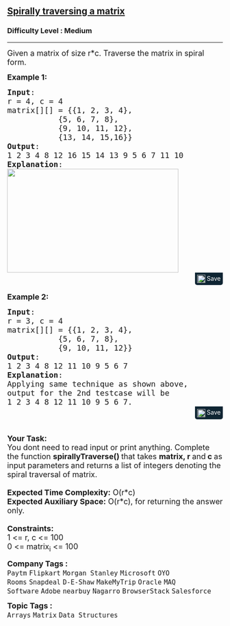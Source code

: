 <h2><a href="https://practice.geeksforgeeks.org/problems/spirally-traversing-a-matrix-1587115621/1">Spirally traversing a matrix</a></h2><h3>Difficulty Level : Medium</h3><hr><div class="problems_problem_content__Xm_eO"><p><span style="font-size:18px">Given a&nbsp;matrix&nbsp;of size r*c. Traverse the matrix in spiral form.</span></p>

<p><span style="font-size:18px"><strong>Example 1:</strong></span></p>

<pre style="margin-bottom: 0px;"><span style="font-size:18px"><strong>Input</strong>:
r = 4, c = 4
matrix[][] = {{1, 2, 3, 4},
&nbsp;          {5, 6, 7, 8},
&nbsp;          {9, 10, 11, 12},
&nbsp;          {13, 14, 15,16}}
<strong>Output</strong>: 
1 2 3 4 8 12 16 15 14 13 9 5 6 7 11 10
<strong>Explanation</strong>:
</span><img alt="" src="https://www.geeksforgeeks.org/wp-content/uploads/spiral-matrix.png" style="height:242px; width:400px"></pre><div class="saveCodeBtnTag" style="text-align:right; margin-bottom:17px;"><span class="saveCodeBtnSpan saveCodeBtnTag" style="background:#0f2533; padding: 5px; border-radius: 0 0 5px 5px;  display: inline-block;" onmouseover="this.style=`background:#797979;;padding: 5px; border-radius: 0 0 5px 5px;  display: inline-block;`" ;="" onmouseout="this.style=`background:#0f2533; padding: 5px; border-radius: 0 0 5px 5px;  display: inline-block;`;"><a src="?&amp;url=https://practice.geeksforgeeks.org/problems/spirally-traversing-a-matrix-1587115621/1&amp;title=Spirally%20traversing%20a%20matrix%20%7C%20Practice%20%7C%20GeeksforGeeks&amp;hashtags=&amp;code=Input%3A%0Ar%20%3D%204%2C%20c%20%3D%204%0Amatrix%5B%5D%5B%5D%20%3D%20%7B%7B1%2C%202%2C%203%2C%204%7D%2C%0A%C2%A0%20%20%20%20%20%20%20%20%20%20%7B5%2C%206%2C%207%2C%208%7D%2C%0A%C2%A0%20%20%20%20%20%20%20%20%20%20%7B9%2C%2010%2C%2011%2C%2012%7D%2C%0A%C2%A0%20%20%20%20%20%20%20%20%20%20%7B13%2C%2014%2C%2015%2C16%7D%7D%0AOutput%3A%20%0A1%202%203%204%208%2012%2016%2015%2014%2013%209%205%206%207%2011%2010%0AExplanation%3A%0A" class="saveCodeBtn saveCodeBtnTag" style="color: white; text-decoration: none; text-shadow: none; background-color: transparent;"><img src="chrome-extension://annlhfjgbkfmbbejkbdpgbmpbcjnehbb/images/saveicon.png" style="margin:0; display: inline-block; vertical-align: middle; height: 19px; width: 19px;background: #ffffff00; border: none;" class="saveCodeBtnTag"> Save</a><a></a></span></div>

<p><span style="font-size:18px"><strong>Example 2:</strong></span></p>

<pre style="margin-bottom: 0px;"><span style="font-size:18px"><strong>Input</strong>:
r = 3, c = 4  
matrix[][] = {{1, 2, 3, 4},
&nbsp;          {5, 6, 7, 8},
&nbsp;          {9, 10, 11, 12}}
<strong>Output</strong>: 
1 2 3 4 8 12 11 10 9 5 6 7
<strong>Explanation</strong>:
Applying same technique as shown above, 
output for the 2nd testcase will be 
1 2 3 4 8 12 11 10 9 5 6 7.</span>
</pre><div class="saveCodeBtnTag" style="text-align:right; margin-bottom:17px;"><span class="saveCodeBtnSpan saveCodeBtnTag" style="background:#0f2533; padding: 5px; border-radius: 0 0 5px 5px;  display: inline-block;" onmouseover="this.style=`background:#797979;;padding: 5px; border-radius: 0 0 5px 5px;  display: inline-block;`" ;="" onmouseout="this.style=`background:#0f2533; padding: 5px; border-radius: 0 0 5px 5px;  display: inline-block;`;"><a src="?&amp;url=https://practice.geeksforgeeks.org/problems/spirally-traversing-a-matrix-1587115621/1&amp;title=Spirally%20traversing%20a%20matrix%20%7C%20Practice%20%7C%20GeeksforGeeks&amp;hashtags=&amp;code=Input%3A%0Ar%20%3D%203%2C%20c%20%3D%204%20%20%0Amatrix%5B%5D%5B%5D%20%3D%20%7B%7B1%2C%202%2C%203%2C%204%7D%2C%0A%C2%A0%20%20%20%20%20%20%20%20%20%20%7B5%2C%206%2C%207%2C%208%7D%2C%0A%C2%A0%20%20%20%20%20%20%20%20%20%20%7B9%2C%2010%2C%2011%2C%2012%7D%7D%0AOutput%3A%20%0A1%202%203%204%208%2012%2011%2010%209%205%206%207%0AExplanation%3A%0AApplying%20same%20technique%20as%20shown%20above%2C%20%0Aoutput%20for%20the%202nd%20testcase%20will%20be%20%0A1%202%203%204%208%2012%2011%2010%209%205%206%207.%0A" class="saveCodeBtn saveCodeBtnTag" style="color: white; text-decoration: none; text-shadow: none; background-color: transparent;"><img src="chrome-extension://annlhfjgbkfmbbejkbdpgbmpbcjnehbb/images/saveicon.png" style="margin:0; display: inline-block; vertical-align: middle; height: 19px; width: 19px;background: #ffffff00; border: none;" class="saveCodeBtnTag"> Save</a><a></a></span></div>

<p><br>
<strong><span style="font-size:18px">Your Task:</span></strong><br>
<span style="font-size:18px">You dont need to read input or print anything.&nbsp;Complete the function <strong>spirallyTraverse()&nbsp;</strong>that takes <strong>matrix, r </strong>and<strong> c&nbsp;</strong>as input&nbsp;parameters<strong> </strong>and returns a list of integers denoting the spiral traversal of matrix.&nbsp;<br>
<br>
<strong>Expected Time Complexity:</strong>&nbsp;O(r*c)<br>
<strong>Expected Auxiliary Space:</strong>&nbsp;O(r*c), for returning the answer only.<br>
<br>
<strong>Constraints:</strong><br>
1 &lt;= r, c &lt;= 100<br>
0 &lt;= matrix<sub>i</sub> &lt;= 100</span></p>
</div><p><span style=font-size:18px><strong>Company Tags : </strong><br><code>Paytm</code>&nbsp;<code>Flipkart</code>&nbsp;<code>Morgan Stanley</code>&nbsp;<code>Microsoft</code>&nbsp;<code>OYO Rooms</code>&nbsp;<code>Snapdeal</code>&nbsp;<code>D-E-Shaw</code>&nbsp;<code>MakeMyTrip</code>&nbsp;<code>Oracle</code>&nbsp;<code>MAQ Software</code>&nbsp;<code>Adobe</code>&nbsp;<code>nearbuy</code>&nbsp;<code>Nagarro</code>&nbsp;<code>BrowserStack</code>&nbsp;<code>Salesforce</code>&nbsp;<br><p><span style=font-size:18px><strong>Topic Tags : </strong><br><code>Arrays</code>&nbsp;<code>Matrix</code>&nbsp;<code>Data Structures</code>&nbsp;